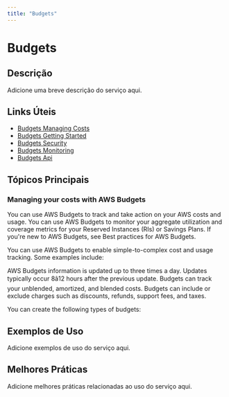 ```yaml
---
title: "Budgets"
---
```


# Budgets

## Descrição

Adicione uma breve descrição do serviço aqui.

## Links Úteis

- [Budgets Managing Costs](https://docs.aws.amazon.com/cost-management/latest/userguide/budgets-managing-costs.html)
- [Budgets Getting Started](https://docs.aws.amazon.com/cost-management/latest/userguide/budgets-getting-started.html)
- [Budgets Security](https://docs.aws.amazon.com/cost-management/latest/userguide/budgets-security.html)
- [Budgets Monitoring](https://docs.aws.amazon.com/cost-management/latest/userguide/budgets-monitoring.html)
- [Budgets Api](https://docs.aws.amazon.com/cost-management/latest/userguide/budgets-api.html)

## Tópicos Principais

### Managing your costs with AWS Budgets

You can use AWS Budgets to track and take action on your AWS costs and usage. You can
		use AWS Budgets to monitor your aggregate utilization and coverage metrics for your
		Reserved Instances (RIs) or Savings Plans. If you're new to AWS Budgets, see Best practices for AWS Budgets.

You can use AWS Budgets to enable simple-to-complex cost and usage tracking. Some
		examples include:

AWS Budgets information is updated up to three times a day. Updates typically occur
		8â12 hours after the previous update. Budgets can track your unblended, amortized,
		and blended costs. Budgets can include or exclude charges such as discounts, refunds,
		support fees, and taxes.

You can create the following types of budgets:

## Exemplos de Uso

Adicione exemplos de uso do serviço aqui.

## Melhores Práticas

Adicione melhores práticas relacionadas ao uso do serviço aqui.
